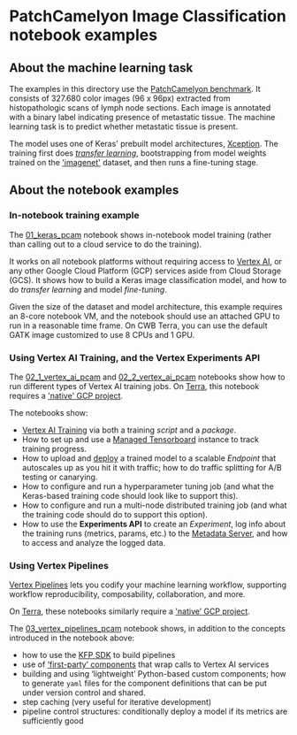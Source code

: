 
# PatchCamelyon Image Classification notebook examples

## About the machine learning task

The examples in this directory use the [PatchCamelyon benchmark](https://www.tensorflow.org/datasets/catalog/patch_camelyon).  It consists of 327.680 color images (96 x 96px) extracted from histopathologic scans of lymph node sections. Each image is annotated with a binary label indicating presence of metastatic tissue.
The machine learning task is to predict whether metastatic tissue is present.

The model uses one of Keras' prebuilt model architectures, [Xception](https://keras.io/api/applications/xception/). The training first does [_transfer learning_](https://en.wikipedia.org/wiki/Transfer_learning), bootstrapping from model weights trained on the ['imagenet'](https://en.wikipedia.org/wiki/ImageNet) dataset, and then runs a fine-tuning stage.

## About the notebook examples

### In-notebook training example

The [01_keras_pcam](./01_keras_pcam.ipynb) notebook shows in-notebook model training (rather than calling out to a cloud service to do the training).

It works on all notebook platforms without requiring access to [Vertex AI](https://cloud.google.com/vertex-ai), or any other Google Cloud Platform (GCP) services aside from Cloud Storage (GCS).  It shows how to build a Keras image classification model, and how to do _transfer learning_ and model _fine-tuning_.

Given the size of the dataset and model architecture, this example requires an 8-core notebook VM, and the notebook should use an attached GPU to run in a reasonable time frame.  On CWB Terra, you can use the default GATK image customized to use 8 CPUs and 1 GPU.

### Using Vertex AI Training, and the Vertex Experiments API

The [02_1_vertex_ai_pcam](./02_1_vertex_ai_pcam.ipynb) and [02_2_vertex_ai_pcam](./02_2_vertex_ai_pcam.ipynb) notebooks show how to run different types of Vertex AI training jobs.
On [Terra](http://app.terra.bio), this notebook requires a ['native' GCP project](https://support.terra.bio/hc/en-us/articles/360051229072-Accessing-advanced-GCP-features-in-Terra).

The notebooks show:

- [Vertex AI Training](https://cloud.google.com/vertex-ai/docs/training/custom-training) via both a training _script_ and a _package_.
- How to set up and use a [Managed Tensorboard](https://cloud.google.com/vertex-ai/docs/experiments/tensorboard-overview) instance to track training progress.
- How to upload and [deploy](https://cloud.google.com/vertex-ai/docs/predictions/deploy-model-api) a trained model to a scalable _Endpoint_ that autoscales up as you hit it with traffic; how to do traffic splitting for A/B testing or canarying.
- How to configure and run a hyperparameter tuning job (and what the Keras-based training code should look like to support this).
- How to configure and run a multi-node distributed training job (and what the training code should do to support this option).
- How to use the **Experiments API** to create an _Experiment_, log info about the training runs (metrics, params, etc.) to the [Metadata Server](https://cloud.google.com/vertex-ai/docs/ml-metadata/introduction), and how to access and analyze the logged data.

### Using Vertex Pipelines

[Vertex Pipelines](https://cloud.google.com/vertex-ai/docs/pipelines) lets you codify your machine learning workflow, supporting workflow reproducibility, composability, collaboration, and more.

On [Terra](http://app.terra.bio), these notebooks similarly require a ['native’ GCP project](https://support.terra.bio/hc/en-us/articles/360051229072-Accessing-advanced-GCP-features-in-Terra).

The [03_vertex_pipelines_pcam](./03_vertex_pipelines_pcam.ipynb) notebook shows, in addition to the concepts introduced in the notebook above:

- how to use the [KFP SDK](https://www.kubeflow.org/docs/components/pipelines/sdk/install-sdk/) to build pipelines
- use of [‘first-party’ components]((https://github.com/kubeflow/pipelines/tree/master/components/google-cloud/google_cloud_pipeline_components)) that wrap calls to Vertex AI services
- building and using ‘lightweight’ Python-based custom components; how to generate `yaml` files for the component definitions that can be put under version control and shared.
- step caching (very useful for iterative development)
- pipeline control structures: conditionally deploy a model if its metrics are sufficiently good
